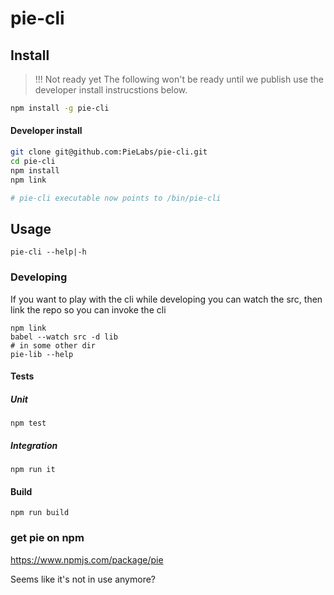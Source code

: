 # pie-cli 


## Install

> !!! Not ready yet
The following won't be ready until we publish use the developer install instrucstions below.

```bash
npm install -g pie-cli 
```

#### Developer install 

```bash
git clone git@github.com:PieLabs/pie-cli.git 
cd pie-cli 
npm install 
npm link 

# pie-cli executable now points to /bin/pie-cli

```
## Usage 

```
pie-cli --help|-h
```

### Developing

If you want to play with the cli while developing you can watch the src, then link the repo so you can invoke the cli

```
npm link
babel --watch src -d lib
# in some other dir 
pie-lib --help
```

#### Tests

##### Unit
```
npm test
```

##### Integration 

```
npm run it 
```

#### Build

```
npm run build
```

### get pie on npm

https://www.npmjs.com/package/pie

Seems like it's not in use anymore?

